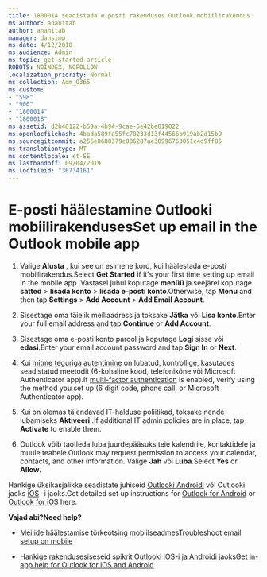 ```yaml
---
title: 1800014 seadistada e-posti rakenduses Outlook mobiilirakendus
ms.author: anahitab
author: anahitab
manager: dansimp
ms.date: 4/12/2018
ms.audience: Admin
ms.topic: get-started-article
ROBOTS: NOINDEX, NOFOLLOW
localization_priority: Normal
ms.collection: Adm_O365
ms.custom:
- "598"
- "900"
- "1800014"
- "1800018"
ms.assetid: d2b46122-b59a-4b94-9cae-5e42be819022
ms.openlocfilehash: 4bada589fa55fc78233d13f44566b919ab2d15b9
ms.sourcegitcommit: a256e8680379c006287ae30996763051c4d9ff85
ms.translationtype: MT
ms.contentlocale: et-EE
ms.lasthandoff: 09/04/2019
ms.locfileid: "36734161"
---
```

# <a name="set-up-email-in-the-outlook-mobile-app"></a><span data-ttu-id="db4ce-102">E-posti häälestamine Outlooki mobiilirakenduses</span><span class="sxs-lookup"><span data-stu-id="db4ce-102">Set up email in the Outlook mobile app</span></span>

1. <span data-ttu-id="db4ce-103">Valige **Alusta** , kui see on esimene kord, kui häälestada e-posti mobiilirakendus.</span><span class="sxs-lookup"><span data-stu-id="db4ce-103">Select **Get Started** if it's your first time setting up email in the mobile app.</span></span> <span data-ttu-id="db4ce-104">Vastasel juhul koputage **menüü** ja seejärel koputage **sätted** \> **lisada konto** \> **lisada e-posti konto**.</span><span class="sxs-lookup"><span data-stu-id="db4ce-104">Otherwise, tap **Menu** and then tap **Settings** \> **Add Account** \> **Add Email Account**.</span></span>

2. <span data-ttu-id="db4ce-105">Sisestage oma täielik meiliaadress ja toksake **Jätka** või **Lisa konto**.</span><span class="sxs-lookup"><span data-stu-id="db4ce-105">Enter your full email address and tap **Continue** or **Add Account**.</span></span>

3. <span data-ttu-id="db4ce-106">Sisestage oma e-posti konto parool ja koputage **Logi** sisse või **edasi**.</span><span class="sxs-lookup"><span data-stu-id="db4ce-106">Enter your email account password and tap **Sign In** or **Next**.</span></span>

4. <span data-ttu-id="db4ce-107">Kui [mitme teguriga autentimine](https://docs.microsoft.com/office365/admin/security-and-compliance/set-up-multi-factor-authentication) on lubatud, kontrollige, kasutades seadistatud meetodit (6-kohaline kood, telefonikõne või Microsoft Authenticator app).</span><span class="sxs-lookup"><span data-stu-id="db4ce-107">If [multi-factor authentication](https://docs.microsoft.com/office365/admin/security-and-compliance/set-up-multi-factor-authentication) is enabled, verify using the method you set up (6 digit code, phone call, or Microsoft Authenticator app).</span></span>

5. <span data-ttu-id="db4ce-108">Kui on olemas täiendavad IT-halduse poliitikad, toksake nende lubamiseks **Aktiveeri** .</span><span class="sxs-lookup"><span data-stu-id="db4ce-108">If additional IT admin policies are in place, tap **Activate** to enable them.</span></span>

6. <span data-ttu-id="db4ce-109">Outlook võib taotleda luba juurdepääsuks teie kalendrile, kontaktidele ja muule teabele.</span><span class="sxs-lookup"><span data-stu-id="db4ce-109">Outlook may request permission to access your calendar, contacts, and other information.</span></span> <span data-ttu-id="db4ce-110">Valige **Jah** või **Luba**.</span><span class="sxs-lookup"><span data-stu-id="db4ce-110">Select **Yes** or **Allow**.</span></span>

<span data-ttu-id="db4ce-111">Hankige üksikasjalikke seadistate juhiseid [Outlooki Androidi](https://support.office.com/article/886db551-8dfa-4fd5-b835-f8e532091872.aspx) või Outlooki jaoks [iOS](https://support.office.com/article/b2de2161-cc1d-49ef-9ef9-81acd1c8e234.aspx) -i jaoks.</span><span class="sxs-lookup"><span data-stu-id="db4ce-111">Get detailed set up instructions for [Outlook for Android](https://support.office.com/article/886db551-8dfa-4fd5-b835-f8e532091872.aspx) or [Outlook for iOS](https://support.office.com/article/b2de2161-cc1d-49ef-9ef9-81acd1c8e234.aspx) here.</span></span>
  
 <span data-ttu-id="db4ce-112">**Vajad abi?**</span><span class="sxs-lookup"><span data-stu-id="db4ce-112">**Need help?**</span></span>
  
- [<span data-ttu-id="db4ce-113">Meilide häälestamise tõrkeotsing mobiilseadmes</span><span class="sxs-lookup"><span data-stu-id="db4ce-113">Troubleshoot email setup on mobile</span></span>](https://support.office.com/article/a264ef01-9c88-48fb-9285-7017e4f31f02.aspx)

- [<span data-ttu-id="db4ce-114">Hankige rakendusesiseseid spikrit Outlooki iOS-i ja Androidi jaoks</span><span class="sxs-lookup"><span data-stu-id="db4ce-114">Get in-app help for Outlook for iOS and Android</span></span>](https://support.office.com/article/218a22d1-9fa5-4889-b689-de1c63493243.aspx#ID0EAABAAA=Contact_Support)

